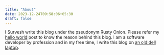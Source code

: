 ```yaml
---
title: "About"
date: 2023-12-24T09:58:06+05:30
draft: false
---
```


I Survesh write this blog under the pseudonym Rusty Onion. Please refer my [hello world](/posts/hello-world/) post to know the reason behind this blog. I am a software developer by profession and in my free time, I write this blog on [an old dell laptop](/posts/about-my-laptop/).


